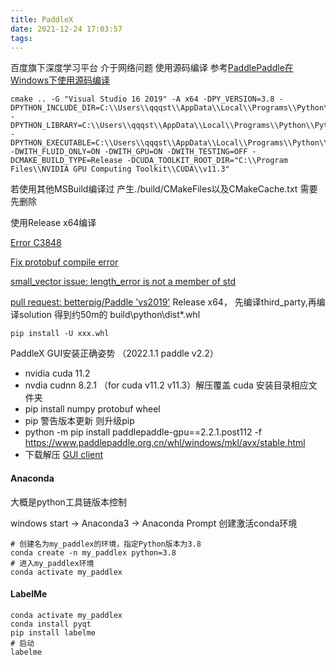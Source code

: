 ```yaml
---
title: PaddleX
date: 2021-12-24 17:03:57
tags:
---
```

百度旗下深度学习平台
介于网络问题 使用源码编译 参考[PaddlePaddle在Windows下使用源码编译](https://www.paddlepaddle.org.cn/documentation/docs/zh/1.5/beginners_guide/install/compile/compile_Windows.html)


```
cmake .. -G "Visual Studio 16 2019" -A x64 -DPY_VERSION=3.8 -DPYTHON_INCLUDE_DIR=C:\\Users\\qqqst\\AppData\\Local\\Programs\\Python\\Python38\\include -DPYTHON_LIBRARY=C:\\Users\\qqqst\\AppData\\Local\\Programs\\Python\\Python38\\Lib -DPYTHON_EXECUTABLE=C:\\Users\\qqqst\\AppData\\Local\\Programs\\Python\\Python38\\python.exe -DWITH_FLUID_ONLY=ON -DWITH_GPU=ON -DWITH_TESTING=OFF -DCMAKE_BUILD_TYPE=Release -DCUDA_TOOLKIT_ROOT_DIR="C:\\Program Files\\NVIDIA GPU Computing Toolkit\\CUDA\\v11.3"
```
若使用其他MSBuild编译过 产生./build/CMakeFiles以及CMakeCache.txt 需要先删除

使用Release x64编译

[Error C3848](https://docs.microsoft.com/zh-cn/cpp/error-messages/compiler-errors-2/compiler-error-c3848?view=msvc-170)

[Fix protobuf compile error](https://github.com/PaddlePaddle/Paddle/issues/28391#issuecomment-900952420)

[small_vector issue: length_error is not a member of std](https://stackoverflow.com/questions/1183700/what-is-the-meaning-of-this-c-error-stdlength-error)

[pull request: betterpig/Paddle 'vs2019'](https://github.com/betterpig/Paddle/tree/vs2019)
Release x64， 先编译third_party,再编译solution 得到约50m的 build\python\dist\*.whl
```
pip install -U xxx.whl
```

PaddleX GUI安装正确姿势 （2022.1.1 paddle v2.2）
+ nvidia cuda 11.2
+ nvdia cudnn 8.2.1 （for cuda v11.2 v11.3）解压覆盖 cuda 安装目录相应文件夹
+ pip install numpy protobuf  wheel
+ pip 警告版本更新 则升级pip
+ python -m pip install paddlepaddle-gpu==2.2.1.post112 -f https://www.paddlepaddle.org.cn/whl/windows/mkl/avx/stable.html
+ 下载解压 [GUI client ](https://www.paddlepaddle.org.cn/paddlex/download)

#### Anaconda
大概是python工具链版本控制

windows start -> Anaconda3 -> Anaconda Prompt
创建激活conda环境
```
# 创建名为my_paddlex的环境，指定Python版本为3.8
conda create -n my_paddlex python=3.8
# 进入my_paddlex环境
conda activate my_paddlex
```
#### LabelMe
```
conda activate my_paddlex
conda install pyqt
pip install labelme
# 启动
labelme
```